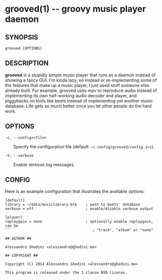 grooved(1) -- groovy music player daemon
========================================

## SYNOPSIS

`grooved [OPTIONS]`

## DESCRIPTION

**grooved** is a stupidly simple music player that runs as a daemon instead of
showing a fancy GUI. I'm kinda lazy, so instead or re-implementing some of the
features that make up a music player, I just used stuff someone else already
built. For example, grooved uses mpv to reproduce audio instead of implementing
its own half-working audio decoder and player, and piggybacks on tools like
beets instead of implementing yet another music database. Life gets so much
better once you let other people do the hard work.

## OPTIONS

`-c, --config=<file>`

&nbsp;&nbsp;&nbsp;&nbsp;&nbsp;&nbsp;
Specify the configuration file (default: `~/.config/grooved/config.ini`).

`-V, --verbose`

&nbsp;&nbsp;&nbsp;&nbsp;&nbsp;&nbsp;
Enable verbose log messages.

## CONFIG

Here is an example configuration that illustrates the available options:

```
[default]
library = ~/data/musiclibrary.blb    ; path to beets' database
verbose = off                        ; enable/disable verbose output

[player]
replaygain = none                    ; optionally enable replaygain, can be
```                                     ; "track", "album" or "none"

## AUTHOR ##

Alessandro Ghedini <alessandro@ghedini.me>

## COPYRIGHT ##

Copyright (C) 2014 Alessandro Ghedini <alessandro@ghedini.me>

This program is released under the 2 clause BSD license.
